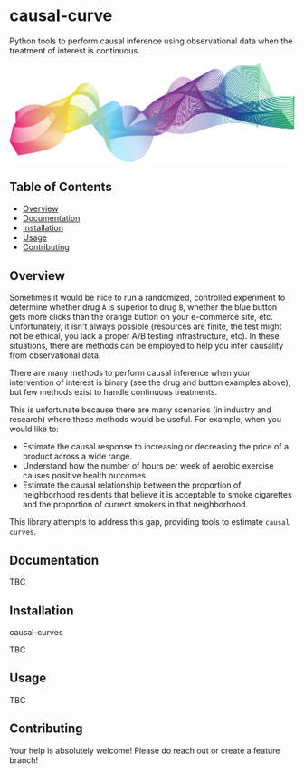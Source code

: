 # causal-curve
Python tools to perform causal inference using observational data when the treatment of interest is continuous.

<img src=imgs/curves.png>

## Table of Contents

- [Overview](#overview)
- [Documentation](#documentation)
- [Installation](#installation)
- [Usage](#usage)
- [Contributing](#contributing)

## Overview

Sometimes it would be nice to run a randomized, controlled experiment to determine whether drug `A`
is superior to drug `B`, whether the blue button gets more clicks than the orange button on your
e-commerce site, etc. Unfortunately, it isn't always possible (resources are finite, the
test might not be ethical, you lack a proper A/B testing infrastructure, etc).
In these situations, there are methods can be employed to help you infer causality from observational data.

There are many methods to perform causal inference when your intervention of interest is binary
(see the drug and button examples above), but few methods exist to handle continuous treatments.

This is unfortunate because there are many scenarios (in industry and research) where these methods would be useful.
For example, when you would like to:

* Estimate the causal response to increasing or decreasing the price of a product across a wide range.
* Understand how the number of hours per week of aerobic exercise causes positive health outcomes.
* Estimate the causal relationship between the proportion of neighborhood residents that
believe it is acceptable to smoke cigarettes and the proportion of current smokers in that neighborhood.

This library attempts to address this gap, providing tools to estimate `causal curves`.

## Documentation

TBC

## Installation

causal-curves

TBC

## Usage

TBC

## Contributing

Your help is absolutely welcome! Please do reach out or create a feature branch!
